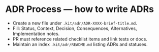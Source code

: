 # ADR Process — how to write ADRs

- Create a new file under `.kit/adr/ADR-XXXX-brief-title.md`.
- Fill: Status, Context, Decision, Consequences, Alternatives, Implementation notes.
- PR must reference related checklist items and link tests or docs.
- Maintain an index `.kit/adr/README.md` listing ADRs and statuses.
